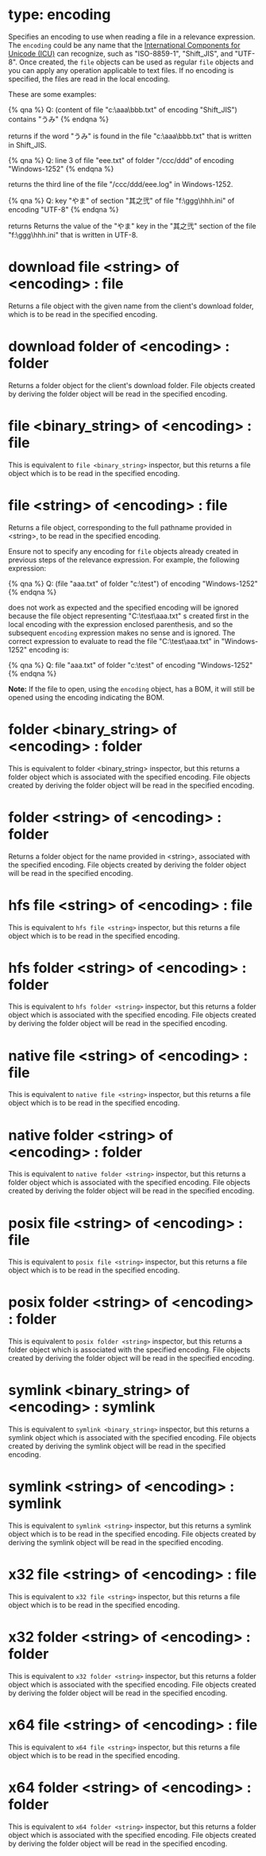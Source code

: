 # type: encoding

Specifies an encoding to use when reading a file in a relevance expression.
The `encoding` could be any name that the [International Components for Unicode (ICU)](http://demo.icu-project.org/icu-bin/convexp) can recognize, such as "ISO-8859-1", "Shift_JIS", and "UTF-8". Once created, the `file` objects can be used as regular `file` objects and you can apply any operation applicable to text files. If no encoding is specified, the files are read in the local encoding.

These are some examples:

{% qna %}
Q: (content of file "c:\aaa\bbb.txt" of encoding "Shift_JIS") contains "うみ" 
{% endqna %}

returns if the word "うみ" is found in the file "c:\aaa\bbb.txt" that is written in Shift_JIS.

{% qna %}
Q: line 3 of file "eee.txt" of folder "/ccc/ddd" of encoding "Windows-1252"
{% endqna %}

returns the third line of the file "/ccc/ddd/eee.log" in Windows-1252.

{% qna %}
Q: key "やま" of section "其之弐" of file "f:\ggg\hhh.ini" of encoding "UTF-8" 
{% endqna %}

returns  Returns the value of the "やま" key in the "其之弐" section of the file "f:\ggg\hhh.ini" that is written in UTF-8.

# download file &lt;string&gt; of &lt;encoding&gt; : file

Returns a file object with the given name from the client's download folder, which is to be read in the specified encoding.

# download folder of &lt;encoding&gt; : folder

Returns a folder object for the client's download folder. File objects created by deriving the folder object will be read in the specified encoding.

# file &lt;binary_string&gt; of &lt;encoding&gt; : file

This is equivalent to `file <binary_string>` inspector, but this returns a file object which is to be read in the specified encoding.

# file &lt;string&gt; of &lt;encoding&gt; : file

Returns a file object, corresponding to the full pathname provided in &lt;string&gt;, to be read in the specified encoding.

Ensure not to specify any encoding for `file` objects already created in previous steps of the relevance expression. For example, the following expression:

{% qna %}
Q: (file "aaa.txt" of folder "c:\test") of encoding "Windows-1252"
{% endqna %} 

does not work as expected and the specified encoding will be ignored because the file object representing "C:\test\aaa.txt" s created first in the local encoding with the expression enclosed parenthesis, and so the subsequent `encoding` expression makes no sense and is ignored. 
The correct expression to evaluate to read the file "C:\test\aaa.txt" in "Windows-1252" encoding is:

 {% qna %}
 Q: file "aaa.txt" of folder "c:\test" of encoding "Windows-1252"
 {% endqna %} 

**Note:** If the file to open, using the `encoding` object, has a BOM, it will still be opened using the encoding indicating the BOM.

# folder &lt;binary_string&gt; of &lt;encoding&gt; : folder

This is equivalent to folder &lt;binary_string&gt; inspector, but this returns a folder object which is associated with the specified encoding. File objects created by deriving the folder object will be read in the specified encoding.

# folder &lt;string&gt; of &lt;encoding&gt; : folder

Returns a folder object for the name provided in &lt;string&gt;, associated with the specified encoding. File objects created by deriving the folder object will be read in the specified encoding.

# hfs file &lt;string&gt; of &lt;encoding&gt; : file

This is equivalent to `hfs file <string>` inspector, but this returns a file object which is to be read in the specified encoding.

# hfs folder &lt;string&gt; of &lt;encoding&gt; : folder

This is equivalent to `hfs folder <string>` inspector, but this returns a folder object which is associated with the specified encoding. File objects created by deriving the folder object will be read in the specified encoding.

# native file &lt;string&gt; of &lt;encoding&gt; : file

This is equivalent to `native file <string>` inspector, but this returns a file object which is to be read in the specified encoding.

# native folder &lt;string&gt; of &lt;encoding&gt; : folder

This is equivalent to `native folder <string>` inspector, but this returns a folder object which is associated with the specified encoding. File objects created by deriving the folder object will be read in the specified encoding.

# posix file &lt;string&gt; of &lt;encoding&gt; : file

This is equivalent to `posix file <string>` inspector, but this returns a file object which is to be read in the specified encoding.

# posix folder &lt;string&gt; of &lt;encoding&gt; : folder

This is equivalent to `posix folder <string>` inspector, but this returns a folder object which is associated with the specified encoding. File objects created by deriving the folder object will be read in the specified encoding.

# symlink &lt;binary_string&gt; of &lt;encoding&gt; : symlink

This is equivalent to `symlink <binary_string>` inspector, but this returns a symlink object which is associated with the specified encoding. File objects created by deriving the symlink object will be read in the specified encoding.

# symlink &lt;string&gt; of &lt;encoding&gt; : symlink

This is equivalent to `symlink <string>` inspector, but this returns a symlink object which is to be read in the specified encoding. File objects created by deriving the symlink object will be read in the specified encoding.

# x32 file &lt;string&gt; of &lt;encoding&gt; : file

This is equivalent to `x32 file <string>` inspector, but this returns a file object which is to be read in the specified encoding.

# x32 folder &lt;string&gt; of &lt;encoding&gt; : folder

This is equivalent to `x32 folder <string>` inspector, but this returns a folder object which is associated with the specified encoding. File objects created by deriving the folder object will be read in the specified encoding.

# x64 file &lt;string&gt; of &lt;encoding&gt; : file

This is equivalent to `x64 file <string>` inspector, but this returns a file object which is to be read in the specified encoding.

# x64 folder &lt;string&gt; of &lt;encoding&gt; : folder

This is equivalent to `x64 folder <string>` inspector, but this returns a folder object which is associated with the specified encoding. File objects created by deriving the folder object will be read in the specified encoding.
